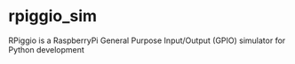 # rpiggio_sim
RPiggio is a RaspberryPi General Purpose Input/Output (GPIO) simulator for Python development
